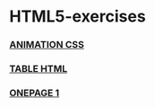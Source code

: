 # HTML5-exercises

### [ANIMATION CSS](https://mariomliberio.github.io/HTML5-exercises/Animation-CSS/index.html)

### [TABLE HTML](https://mariomliberio.github.io/HTML5-exercises/table-html/index.html)

### [ONEPAGE 1](https://mariomliberio.github.io/HTML5-exercises/Onepage-1/index.html)
